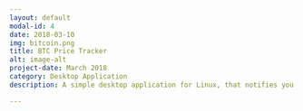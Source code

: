 ```yaml
---
layout: default
modal-id: 4
date: 2018-03-10
img: bitcoin.png
title: BTC Price Tracker
alt: image-alt
project-date: March 2018
category: Desktop Application
description: A simple desktop application for Linux, that notifies you when the Bitcoin price exceeds a limit set by you<br> Check it out here <a href="https://github.com/Aveek-Saha/Bitcoin-price-tracker/releases"> BTC Price Tracker!</a> <br> This was made by following the tutorial by <a href="https://coursetro.com/courses/22/Creating-Desktop-Apps-with-Electron-Tutorial">Gary Simon</a>. Its a great tutorial, check it out!<br> <div>Icons made by <a href="http://www.freepik.com" title="Freepik">Freepik</a> from <a href="https://www.flaticon.com/" title="Flaticon">www.flaticon.com</a> is licensed by <a href="http://creativecommons.org/licenses/by/3.0/" title="Creative Commons BY 3.0" target="_blank">CC 3.0 BY</a></div>

---
```

